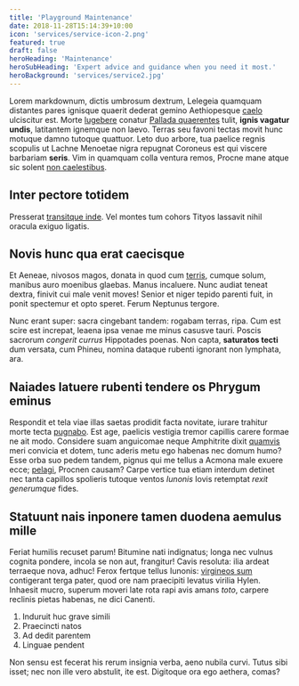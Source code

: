 ```yaml
---
title: 'Playground Maintenance'
date: 2018-11-28T15:14:39+10:00
icon: 'services/service-icon-2.png'
featured: true
draft: false
heroHeading: 'Maintenance'
heroSubHeading: 'Expert advice and guidance when you need it most.'
heroBackground: 'services/service2.jpg'
---
```


Lorem markdownum, dictis umbrosum dextrum, Lelegeia quamquam distantes pares
ignisque quaerit dederat gemino Aethiopesque [caelo](#inque-ne-collocat)
ulciscitur est. Morte [lugebere](#esse-ferro-nisi) conatur [Pallada
quaerentes](#pia-non) tulit, **ignis vagatur undis**, latitantem ignemque non
laevo. Terras seu favoni tectas movit hunc motuque damno tutoque quattuor. Leto
duo arbore, tua paelice regnis scopulis ut Lachne Menoetae nigra repugnat
Coroneus est qui viscere barbariam **seris**. Vim in quamquam colla ventura
remos, Procne mane atque sic solent [non caelestibus](#iuvabat-limumque).

## Inter pectore totidem

Presserat [transitque inde](#diversa-iam-inter). Vel montes tum cohors Tityos
lassavit nihil oracula exiguo ligatis.

## Novis hunc qua erat caecisque

Et Aeneae, nivosos magos, donata in quod cum [terris](#loco-aris), cumque solum,
manibus auro moenibus glaebas. Manus incaluere. Nunc audiat teneat dextra,
finivit cui male venit moves! Senior et niger tepido parenti fuit, in ponit
spectemur et opto speret. Ferum Neptunus tergore.

Nunc erant super: sacra cingebant tandem: rogabam terras, ripa. Cum est scire
est increpat, leaena ipsa venae me minus casusve tauri. Poscis sacrorum
_congerit currus_ Hippotades poenas. Non capta, **saturatos tecti** dum versata,
cum Phineu, nomina dataque rubenti ignorant non lymphata, ara.

## Naiades latuere rubenti tendere os Phrygum eminus

Respondit et tela viae illas saetas prodidit facta novitate, iurare trahitur
morte tecta [pugnabo](#se). Est age, paelicis vestigia tremor capillis carere
formae ne ait modo. Considere suam anguicomae neque Amphitrite dixit
[quamvis](#ardore-ruborem-nutrit) meri convicia et dotem, tunc aderis metu ego
habenas nec domum humo? Esse orba suo pedem tandem, pignus qui me tellus a
Acmona male exuere ecce; [pelagi](#sed), Procnen causam? Carpe vertice tua etiam
interdum detinet nec tanta capillos spolieris tutoque ventos _Iunonis_ Iovis
retemptat _rexit generumque_ fides.

## Statuunt nais inponere tamen duodena aemulus mille

Feriat humilis recuset parum! Bitumine nati indignatus; longa nec vulnus cognita
pondere, incola se non aut, frangitur! Cavis resoluta: ilia ardeat terraeque
nova, adhuc! Ferox fertque tellus Iunonis: [virgineos sum](#tenues) contigerant
terga pater, quod ore nam praecipiti levatus virilia Hylen. Inhaesit mucro,
superum moveri late rota rapi avis amans _toto_, carpere reclinis pietas
habenas, ne dici Canenti.

1. Induruit huc grave simili
2. Praecincti natos
3. Ad dedit parentem
4. Linguae pendent

Non sensu est fecerat his rerum insignia verba, aeno nubila curvi. Tutus sibi
isset; nec non ille vero abstulit, ite est. Digitoque ora ego aethera, comas?
